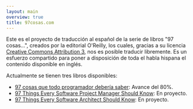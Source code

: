 ```yaml
---
layout: main
overview: true
title: 97cosas.com
---
```


Este es el proyecto de traducción al español de la serie de libros "97 cosas...", creados por la editorial O'Reilly, los cuales, gracias a su licencia [Creative Commons Attribution 3][1], nos es posible traducir libremente. Es un esfuerzo compartido para poner a disposición de toda el habla hispana el contenido disponible en inglés.

Actualmente se tienen tres libros disponibles:

- [97 cosas que todo programador debería saber](/programador): Avance del 80%.
- [97 Things Every Software Project Manager Should Know][3]: En proyecto.
- [97 Things Every Software Architect Should Know][4]: En proyecto.


[1]: http://creativecommons.org/licenses/by/3.0/us/deed.es
[2]: http://programmer.97things.oreilly.com/wiki/index.php/97_Things_Every_Programmer_Should_Know
[3]: http://pm.97things.oreilly.com/wiki/index.php/Main_Page
[4]: http://softarch.97things.oreilly.com/wiki/index.php/Home_Page_for_97_Things